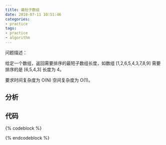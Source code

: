 ```yaml
---
title: 最短子数组
date: 2018-07-11 10:51:46
categories:
- practice
tags:
- practice
- algorithm
---
```

问题描述：

给定一个数组，返回需要排序的最短子数组长度，如数组 [1,2,6,5,4,3,7,8,9] 需要排序的是 [6,5,4,3] 长度为 4。

要求时间复杂度为 O(N) 空间复杂度为 O(1)。

<!-- more -->

## 分析

## 代码

{% codeblock %}



{% endcodeblock %}
